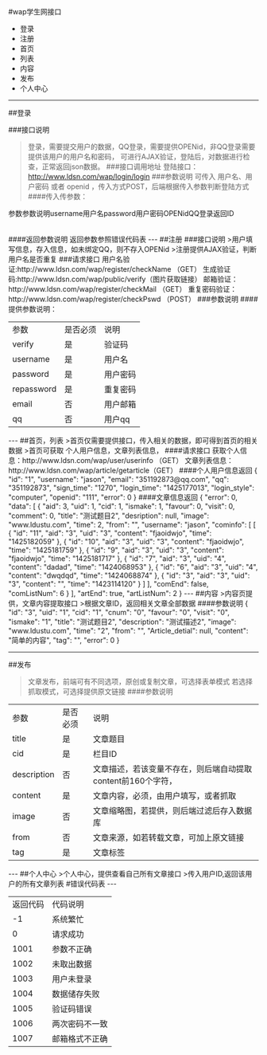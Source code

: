 #wap学生网接口
* 登录
* 注册
* 首页
* 列表
* 内容
* 发布
* 个人中心

---
##登录

###接口说明
>登录，需要提交用户的数据，QQ登录，需要提供OPENid，非QQ登录需要提供该用户的用户名和密码，
>可进行AJAX验证，登陆后，对数据进行检查，正常返回json数据。
###接口调用地址
   登陆接口：http://www.ldsn.com/wap/login/login
###参数说明
    可传入 用户名、用户密码  或者  openid ，传入方式POST，后端根据传入参数判断登陆方式
####传入传参数：
<table>
	<tr>
		<tb>参数</tb>
		<tb>参数说明</tb>
	</tr>
	<tr>
		<tb>username</tb>
		<tb>用户名</tb>
	</tr>
	<tr>
		<tb>password</tb>
		<tb>用户密码</tb>
	</tr>
	<tr>
		<tb>OPENid</tb>
		<tb>QQ登录返回ID</tb>
	</tr>
</table>
####返回参数说明
    返回参数参照错误代码表
---
##注册
###接口说明
>用户填写信息，存入信息，如未绑定QQ，则不存入OPENid
>注册提供AJAX验证，判断用户名是否重复
###请求接口
    用户名验证:http://www.ldsn.com/wap/register/checkName   （GET）
    生成验证码:http://www.ldsn.com/wap/public/verify（图片获取链接）
    邮箱验证：http://www.ldsn.com/wap/register/checkMail （GET）
    重复密码验证：http://www.ldsn.com/wap/register/checkPswd  （POST）
###参数说明
####提供参数说明：
<table>
  <tr>
    <td>参数</td>
    <td>是否必须</td>
    <td>说明</td>
  </tr>
  <tr>
    <td>verify</td>
    <td>是</td>
    <td>验证码</td>
  </tr>
  <tr>
    <td>username</td>
    <td>是</td>
    <td>用户名</td>
  </tr>
  <tr>
    <td>password</td>
    <td>是</td>
    <td>用户密码</td>
  </tr>
  <tr>
    <td>repassword</td>
    <td>是</td>
    <td>重复密码</td>
  </tr>
  <tr>
    <td>email</td>
    <td>否</td>
    <td>用户邮箱</td>
  </tr>
  <tr>
    <td>qq</td>
    <td>否</td>
    <td>用户qq</td>
  </tr>
</table>
---
##首页，列表
>首页仅需要提供接口，传入相关的数据，即可得到首页的相关数据
>首页可获取 个人用户信息，文章列表信息，
####请求接口
    获取个人信息：http://www.ldsn.com/wap/user/userinfo （GET）
    文章列表信息：http://www.ldsn.com/wap/article/getarticle（GET）
####个人用户信息返回
    {
        "id": "1",
        "username": "jason",
        "email": "351192873@qq.com",
        "qq": "351192873",
        "sign_time": "1270",
        "login_time": "1425177013",
        "login_style": "computer",
        "openid": "111",
        "error": 0
    }
####文章信息返回
  {
    "error": 0,
    "data": [
        {
            "aid": 3,
            "uid": 1,
            "cid": 1,
            "ismake": 1,
            "favour": 0,
            "visit": 0,
            "comment": 0,
            "title": "测试题目2",
            "desription": null,
            "image": "www.ldustu.com",
            "time": 2,
            "from": "",
            "username": "jason",
            "cominfo": [
                [
                    {
                        "id": "11",
                        "aid": "3",
                        "uid": "3",
                        "content": "fjaoidwjo",
                        "time": "1425182059"
                    },
                    {
                        "id": "10",
                        "aid": "3",
                        "uid": "3",
                        "content": "fjaoidwjo",
                        "time": "1425181759"
                    },
                    {
                        "id": "9",
                        "aid": "3",
                        "uid": "3",
                        "content": "fjaoidwjo",
                        "time": "1425181717"
                    },
                    {
                        "id": "7",
                        "aid": "3",
                        "uid": "4",
                        "content": "dadad",
                        "time": "1424068953"
                    },
                    {
                        "id": "6",
                        "aid": "3",
                        "uid": "4",
                        "content": "dwqdqd",
                        "time": "1424068874"
                    },
                    {
                        "id": "3",
                        "aid": "3",
                        "uid": "3",
                        "content": "",
                        "time": "1423114120"
                    }
                ]
            ],
            "comEnd": false,
            "comListNum": 6
        }
    ],
    "artEnd": true,
    "artListNum": 2
}
---
##内容
>内容页提供，文章内容提取接口
>根据文章ID，返回相关文章全部数据
####参数说明
{
    "id": "3",
    "uid": "1",
    "cid": "1",
    "cnum": "0",
    "favour": "0",
    "visit": "0",
    "ismake": "1",
    "title": "测试题目2",
    "description": "测试描述2",
    "image": "www.ldustu.com",
    "time": "2",
    "from": "",
    "Article_detial": null,
    "content": "简单的内容",
    "tag": "",
    "error": 0
}

---
##发布
>文章发布，前端可有不同选项，原创或复制文章，可选择表单模式
>若选择抓取模式，可选择提供原文链接
####参数说明
<table>
  <tr>
    <td>参数</td>
    <td>是否必须</td>
    <td>说明</td>
  </tr>
  <tr>
    <td>title</td>
    <td>是</td>
    <td>文章题目</td>
  </tr>
  <tr>
    <td>cid</td>
    <td>是</td>
    <td>栏目ID</td>
  </tr>
  <tr>
    <td>description</td>
    <td>否</td>
    <td>文章描述，若该变量不存在，则后端自动提取content前160个字符，</td>
  </tr>
  <tr>
    <td>content</td>
    <td>是</td>
    <td>文章内容，必须，由用户填写，或者抓取</td>
  </tr>
  <tr>
    <td>image</td>
    <td>否</td>
    <td>文章缩略图，若提供，则后端过滤后存入数据库</td>
  </tr>
  <tr>
    <td>from</td>
    <td>否</td>
    <td>文章来源，如若转载文章，可加上原文链接</td>
  </tr>
  <tr>
    <td>tag</td>
    <td>是</td>
    <td>文章标签</td>
  </tr>
</table>
---
##个人中心
>个人中心，提供查看自己所有文章接口
>传入用户ID,返回该用户的所有文章列表
#错误代码表
---

<table>
    <tr>
        <td>返回代码</td>
        <td>代码说明</td>
    </tr>
     <tr>
        <td>-1</td>
        <td>系统繁忙</td>
    </tr>
        <tr>
        <td>0</td>
        <td>请求成功</td>
    </tr>
        <tr>
        <td>1001</td>
        <td>参数不正确</td>
    </tr>
    <tr>
        <td>1002</td>
        <td>未取出数据</td>
    </tr>
    <tr>
        <td>1003</td>
        <td>用户未登录</td>
    </tr>
    <tr>
        <td>1004</td>
        <td>数据储存失败</td>
    </tr>
    <tr>
        <td>1005</td>
        <td>验证码错误</td>
    </tr>
     <tr>
        <td>1006</td>
        <td>两次密码不一致</td>
    </tr>
    <tr>
        <td>1007</td>
        <td>邮箱格式不正确</td>
    </tr>
</table>
